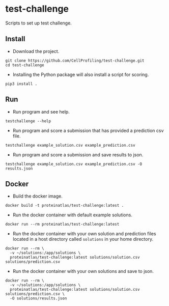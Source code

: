 # test-challenge
Scripts to set up test challenge.

## Install

- Download the project.
```
git clone https://github.com/CellProfiling/test-challenge.git
cd test-challenge
```
- Installing the Python package will also install a script for scoring.
```
pip3 install .
```

## Run

- Run program and see help.
```
testchallenge --help
```
- Run program and score a submission that has provided a prediction csv file.
```
testchallenge example_solution.csv example_prediction.csv
```
- Run program and score a submission and save results to json.
```
testchallenge example_solution.csv example_prediction.csv -O results.json
```

## Docker

- Build the docker image.
```
docker build -t proteinatlas/test-challenge:latest .
```
- Run the docker container with default example solutions.
```
docker run --rm proteinatlas/test-challenge:latest
```
- Run the docker container with your own solution and prediction files located in a host directory called `solutions` in your home directory.
```
docker run --rm \
  -v ~/solutions:/app/solutions \
  proteinatlas/test-challenge:latest solutions/solution.csv solutions/prediction.csv
```
- Run the docker container with your own solutions and save to json.
```
docker run --rm \
  -v ~/solutions:/app/solutions \
  proteinatlas/test-challenge:latest solutions/solution.csv solutions/prediction.csv \
  -O solutions/results.json
```
